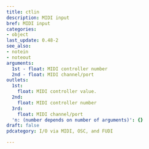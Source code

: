 ```yaml
---
title: ctlin
description: MIDI input
bref: MIDI input
categories:
- object
last_update: 0.48-2
see_also:
- notein
- noteout
arguments:
  1st - float: MIDI controller number
  2nd - float: MIDI channel/port
outlets:
  1st:
    float: MIDI controller value.
  2nd:
    float: MIDI controller number
  3rd:
    float: MIDI channel/port
  'n: (number depends on number of arguments)': {}
draft: false
pdcategory: I/O via MIDI, OSC, and FUDI

---
```


